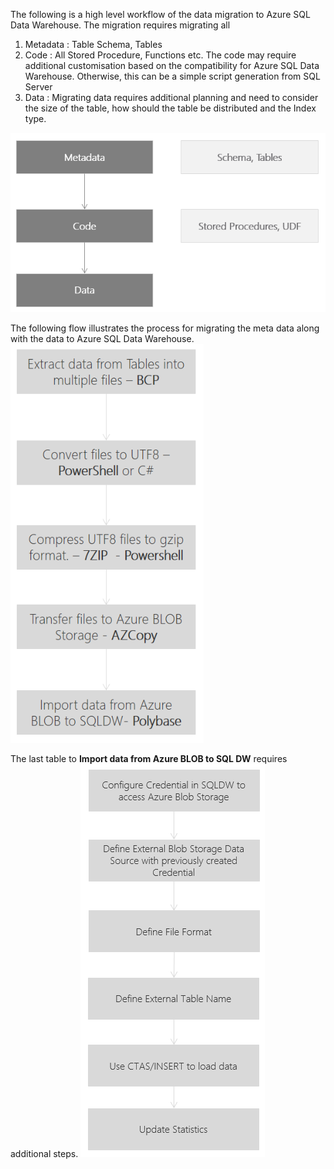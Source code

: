 The following is a high level workflow of the data migration to Azure SQL Data Warehouse.
The migration requires migrating all
1. Metadata : Table Schema, Tables
2. Code : All Stored Procedure, Functions etc. The code may require additional customisation based on the compatibility for Azure SQL Data Warehouse. Otherwise, this can be a simple script generation from SQL Server
3. Data : Migrating data requires additional planning and need to consider the size of the table, how should the table be distributed and the Index type.

![Step 1](images/dmsteps1.png)

The following flow illustrates the process for migrating the meta data along with the data to Azure SQL Data Warehouse.
![Step 2](images/dmsteps2.png)

The last table to **Import data from Azure BLOB to SQL DW** requires additional steps.
![Step 3](images/dmsteps3.png)

